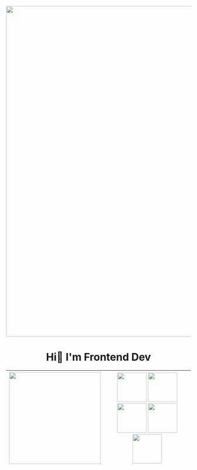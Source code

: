 <div align="center">
   <div align="center"><img src="https://media.giphy.com/media/v1.Y2lkPTc5MGI3NjExM3p4c2VxMXpsbXBpZGxjNHRmMDN0cnB5MmZ1cTNmOXBjcnU5dGR3ciZlcD12MV9pbnRlcm5hbF9naWZfYnlfaWQmY3Q9cw/CkgDjq1lvG6dGqTU61/giphy.gif" width="900px"/></div>
</div>

<div align="center">

  # Hi👋 I'm Frontend Dev
  

</div>

<div align="center">

| <img src="https://media.giphy.com/media/v1.Y2lkPTc5MGI3NjExeGRuZ2t6NDZ2dWtkM25hZTQ1ODdramMzZGo3ZDl4cmZ6NGZyd2F3ayZlcD12MV9pbnRlcm5hbF9naWZfYnlfaWQmY3Q9cw/eIx7liaVwx3hqcuE31/giphy.gif" width="250" height="250"/> | <img src="https://cdn-icons-png.flaticon.com/256/174/174854.png" height="80" width="80"> <img src="https://cdn4.iconfinder.com/data/icons/social-media-logos-6/512/121-css3-512.png" height="80" width="80"> <img src="https://upload.wikimedia.org/wikipedia/commons/thumb/6/6a/JavaScript-logo.png/640px-JavaScript-logo.png" height="80" width="80"> <img src="https://upload.wikimedia.org/wikipedia/commons/thumb/a/a7/React-icon.svg/1150px-React-icon.svg.png" height="80" width="80"> <img src="https://static-00.iconduck.com/assets.00/tailwind-css-icon-2048x1229-u8dzt4uh.png" height="80" width="80">
| --- | ---|   

</div>



















